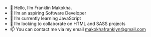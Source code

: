 - 👋 Hello, I’m Franklin Makokha.
- 👀 I’m an aspiring Software Developer
- 🌱 I’m currently learning JavaScript
- 💞️ I’m looking to collaborate on HTML and SASS projects
- 📫 You can contact me via my email makokhafranklyn@gmail.com

<!---
DonFranklie/DonFranklie is a ✨ special ✨ repository because its `README.md` (this file) appears on your GitHub profile.
You can click the Preview link to take a look at your changes.
--->
